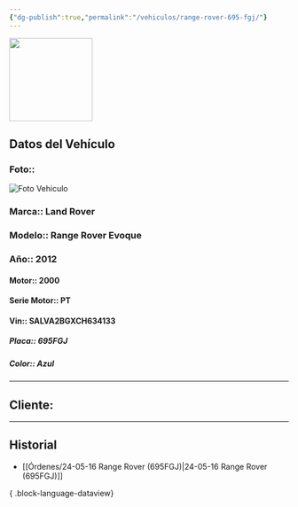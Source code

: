 ```yaml
---
{"dg-publish":true,"permalink":"/vehiculos/range-rover-695-fgj/"}
---
```


<img src="https://lh3.googleusercontent.com/d/137fl3TIZ0-PU8b-Pt0bsjclwHub_u78G" width="150">

## Datos del Vehículo 
### Foto:: 
<img src="https://lh3.googleusercontent.com/d/" Alt="Foto Vehiculo">

### Marca:: Land Rover
### Modelo:: Range Rover Evoque
### Año:: 2012
#### Motor:: 2000
#### Serie Motor:: PT
#### Vin:: SALVA2BGXCH634133
##### Placa:: 695FGJ
##### Color:: Azul 
---

## Cliente:



---

## Historial

- [[Órdenes/24-05-16 Range Rover (695FGJ)\|24-05-16 Range Rover (695FGJ)]]

{ .block-language-dataview} 